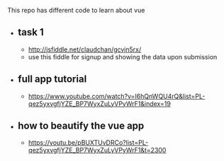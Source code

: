This repo has different code to learn about vue

- ## task 1
    - http://jsfiddle.net/claudchan/gcvjn5rx/
    - use this fiddle for signup and showing the data upon submission

- ## full app tutorial
    - https://www.youtube.com/watch?v=I6hQnWQU4rQ&list=PL-qez5yxvgfjYZE_BP7WyxZuLyVPyWrF1&index=19

- ## how to beautify the vue app
    - https://youtu.be/pBUXTUvDRCo?list=PL-qez5yxvgfjYZE_BP7WyxZuLyVPyWrF1&t=2300